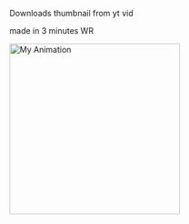 Downloads thumbnail from yt vid

made in 3 minutes WR

<img src="https://i.ibb.co/ycjcTWPY/untitled.gif" alt="My Animation" width="300"/>
